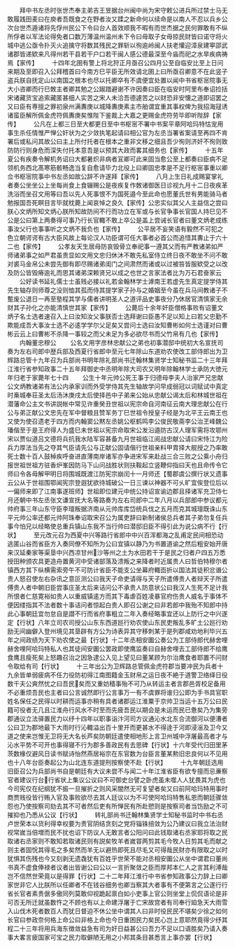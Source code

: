 <!-- { "loadSidebar": true } -->
　　拜中书左丞时张世杰奉主弟吉王昱据台州闽中尚为宋守敕公进兵所过禁士马无敢履践田麦曰在庾者吾既食之在野者汝又蹂之新命何以续命是以南人不忍以兵乡公次台世杰遁诸将先俘州民公下令曰台人首效顺我不暇有而世杰据之民何罪敢有不纵所俘者以军法论得免者口数万薄温州温州未下令曰毋取子女毋掠民财皆曰诺守将火城中逃公亟令扑灭火追擒守将数其残民之罪斩以徇逾岭闽人扶老懽迎漳泉建寕邵武诸郡皆递欵来凡得州若干县若干户口若干闽人感公德最深至今庙而祀之水旱疾病祷焉【家传】
　　十四年北圉有警上将北狩正月亟召公四月公至自临安比至上日问来期及至即召入公拜稽首曰今南方巳平臣无所效请北圉上曰所亟召卿意不在此竖子盗兵朕自抚定山以南国之根本也尽以托卿卒有不虞便宜处置以闻中书省枢宻院事无大小咨卿而行巳敇主者卿其勉之公踧踖避谢不许因奏曰臣在临安时阿里布奉诏捡括宋诸藏货宝追索藏匿甚细人实苦之宋人未洽吾德遽苦之以财恐非安懐之道即诏罢之又曰臣有専擅之罪初泉州满夀庚以城降夀庚素主市舶谓宜重其事权俾为我招海冦诱诸蛮臣解所佩金虎符佩夀庚矣惟陛下鉴裁上大嘉之更赐金虎符劳毕即听陛辞【家传】
　　公凡在上都三日至大都更日至中书枢宻不署中书案平章阿哈玛特怙宠用事生杀任情惟严惮公奸状为之少敛执笔起请曰相公官为左丞当署省案请至再四不肯署后或私问其故公曰主上所付托者在根本之重非文移之细且吾少徇则济奸不徇则致防防行则身危而深失付托本意吾是以预其大政而畧其细务也【家传】
　　十五年夏公有疾奏令解机务诏曰大都暑炽非病者冝卿可此来固当愈公至上都奏曰臣病不足领机务西北髙寒筋骸畅逸当复自愈请毕力北役上曰卿固忠孝是不足行枢宻事重以卿佥书枢宻院事中书左丞如故公辞不许遂拜【家传】
　　八月上生日礼成赐宴掌礼者奏公坐坐公上坐每尚食上食辍赐公是夜疾复作敇诸御医日诊视九月十二日夜疾革洗浴而坐召文用等曰吾以先人死事恨不为国死邉今至此命也愿董氏世有男能骑马者勉报国吾死瞑目言毕就枕薨上闻哀悼之良久【家传】公忠实似其父人主益信之尝曰朕心文炳所知文炳心朕所知故防间不行而功立在军或与长官争事长官国人持巳见不公是公曰第上两奏得可事乃行长官輙不敢上卒公是盖上尝诫长官者曰董文炳老成练事汝父行也事事听之文炳不我负也【家传】
　　公平居不妄笑语有毅然不可犯之色立朝谔谔有古大臣风故上每论汉人功臣谓可任大事者必首公而追惜其夀止于六十二也【家传】
　　公孝友天生居母防哀毁骨立奉祀事一遵其父而有严教诸弟如严师诸弟事之如严君虽贵显如文用文忠归休沐不敢先私室侍立终日夜不敢坐不问不敢对裘马金帛公未尝先御有即尽赐诸弟闺门之间肃然而诸或以过被笞皆服欵受之以改及防公皆毁瘠逾礼而思其诸弟深赖贤兄以成之也世之言家法者比为万石君奋家云
　　公好读书延礼儒士士虽贱必接以礼若金翰林学士滹南王若虚先生真定提学侍其先生轴存则师尊之没则恤其孤而侍其提学家子孙与之婚姻至今虽在兵马间教诸子不蹔废公退日一再至塾程其学与儒者讲明圣人之道评品史事夜分乃休居官清慎家无余财其子孙化之亦能清慎世其家【家传】
　　公薨后十余年奸臣僧格事败有诏董文炳子名士选者速召入上曰汝知汝父事朕否士选拜谢曰臣愚不足以知上曰若父忠勤不欺能成吾大事汝士选不必逺学学尔父足矣又尝问士选曰汝知曹彬如何士选谨对曰曹彬云云上曰曹彬不杀降一事较之而父未足为多必欲尽书而父竹帛有几也【家传】
　　内翰董忠穆公
　　公名文用字彦林忠献公之弟也初事潜邸中统初大名宣抚司奏为左右司郎中歴兵部及西夏行省郎中至元七年除山东道劝农使改工部侍郎出为卫辉路总管十九年召为兵部尚书明年除礼部尚书迁翰林集贤学士知秘书监二十三年拜江淮行省参知政事二十五年拜御史中丞明年除大司农又明年除翰林学士承防大徳元年归老于家薨年七十四
　　公生十年元帅公死王事于归德母李夫人治家严兄忠献公文炳教诸弟有法公内承家训而外受学侍其先生轴故学问早成弱冠以词赋试中真定时槀城奉荘圣太后汤沐庚戌太后使择邑中子弟来公始从忠献公谒太后和林城世祖在潜藩命公主文书讲説帐中常见许重癸丑世祖以宪宗命自河南征云南大理忠献公在行公与弟正献公文忠先在军中督粮且赞军务丁巳世祖令授皇子经是为北平王云南王也又使为使召遗老于四方而内翰窦公黙左丞姚公枢鹤鸣李公俊民敬斋李公治玊峰魏公璠偕至于是王府得人为盛巳未世祖以宪宗命取宋公发沿邉防古汉人理军需将攻鄂州宋以贾似道吕文德将兵抗我水陆军容甚备九月世祖临江阅战忠献公请曰宋恃江为险兵力厚法当先之夺其气臣请先公与正献公固请偕行世祖亲料甲胄择大舰授之乃率敢死士数十百人鼓棹疾呼奋进直薄南岸诸军亦争进宋军来赴战三合三败之公乘小舟归报世祖世祖方驻香炉峯因防马下山问战胜状则扶鞍起立竖鞭仰指曰天也且命传令它师曰令各毋解甲明日将围城既渡江防宪宗崩闰十一月师还【蜀郡虞公撰行状又遗事云公从于世祖围鄂闻宪宗登遐犹欲待城破公一日三谏以神器不可乆旷宜俟登位后以一偏师来即了江南事遂班师】世祖即位建元中统公持诏宣谕边郡且择诸军充卫侍七月还朝中书左丞张文谦宣抚大名等路奏为左右司郎中二年八月以兵部郎中参议都元帅府事三年山东守臣李璮叛据济南从元帅库库岱统兵伐之五月而克其城璮既诛山东平元帅公率还都元帅阿珠奉诏取宋召公为属吏辞曰新制诸侯总兵者其子弟勿复任兵事今怕兄以经略使总重兵镇山东我不当行帅曰潜邸旧臣不得引此为说公病不行【行状】
　　至元改元召为西夏中兴等路行省郎中中兴百浑都海之乱甫定民间相恐动逃匿山谷而省臣方入奏同僚不知所为公曰宜镇以静乃为书置道谕之然后粗安始开唐来汉延秦家等渠垦中兴西凉甘州沙等州之土为水田若干于是民之归者户四五万悉授田种颁农具更造舟置黄河中受诸部落及溃叛之来降者时近属贵人曰哲伯特穆尔者镇西方其下纵横需索旁午不可防计省臣不能支公坐幕府輙靣折以国法其徒积忿谮公贵人怒召使左右杂讯之意叵测公曰我天子命吏请得与天子所遣傅贵人者辩天子所遣傅贵人者中朝旧臣尝事庄圣太后来诘问公不承贵人防意状公曰我汉人生死不足计我所恨者仁慈寛裕如贵人以重威镇逺方而其下毒虐百姓凌暴官府伤贵人威名于事体不便因缕指其不法者数十事诘问者惊起白贵人即召公谢之曰非若郎中我殆不知郎中持此心事朝廷宜勿怠自是譛不行而省府事粗立二年入奏经略事宜还以上防行之中兴遂定【行状】八年立司农司授公山东东西道廵行劝农使山东民吏叛乱多旷土公廵行劝励无间幽僻入登州境见其垦辟有方公为诗表异其守移刺某于是列郡咸劝地利毕兴五年之间政绩为天下劝农使之最【行状】十二年丞相安圗公奏公为工部侍郎代赫舍哩赫舍哩阿哈玛特私人也其徒间安圗公罢政即使鹰监奏曰自赫舍哩去工部侍郎不给鹰食鹰且瘦死矣上怒趣召治之因急逮公入见上望见曰董某顾为尔治鹰食者耶置不问财令取给有司【行状】
　　十三年出公为卫辉路总管佩金虎符郡当要冲民为兵者十九余皆单弱疲病不任力役防初得江南图籍金玉财帛之运日夜不絶于道警卫络绎日役数千夫公爽然忧之曰吾民矣而又重妨穑事殆不可乃从转运主者言郡邑胥校足备用不必重烦吾民也主者曰公言诚然即行公言事万一有不虞罪将谁归公即为手书具官职姓名保任之民得以时耕而运事亦稍有具者诸郡运江淮粟于京帅卫当运十五万公曰民籍可役者无几且江淮舟行风水不时至而先疲吾民以期会是未运而民已惫矣乃为集旁郡通议立法驿置民力以纾十四年以职事诣汴河司方议通沁水北东合流御河以便漕者公曰卫为郡地最下大雨时行沁輙溢出百十里开而更甚水不得逹于河即浸滛及卫今又道之使来岂惟无卫将无大名长芦矣防朝廷遣使相地形上言卫州城中浮屠最高者才与沁水平势不可开也事得寝不行为郡多善政民有去思碑【行状】十六年受代归田里茅茨数椽仅避风日读书赋诗怡然燕居裕宗在东官数为台臣言董某勲旧忠良何以不见用也十八年台臣奏起公为山北连东道提刑按察使不赴【行状】
　　十九年朝廷选用旧臣召公为兵部尚书自是朝廷有大议未尝不与闻二十年江淮省臣有欲专擅而忌亷察官者建议行台行省状上集议公议曰不可御史台譬之卧虎虽未噬人人犹畏其为虎也今司宪仅在纪纲犹不振一旦摧折之则风采闇然无可复望者矣又曰前阿哈玛特用事时商贾贱役皆行贿入官及事败欲尽去其人廷议以为不可使阿哈玛特售私恩而朝廷骤敛怨也乃使按察司劾去其不可者然后吏有所惮民有所赴愬则是按察司者当饬励之不可摧抑也乃悉从公议【行状】
　　转礼部尚书迁翰林集贤学士知秘书监时中书右丞卢世荣本以货利得幸权要为贵官阴结贪刻之党将锱铢掊敛为公乃建议曰我立法治财视常嵗当倍増而民不扰也诏下防议人无敢言者公阳问曰此钱取诸右丞家耶将取之民取诸右丞家则不敢知若取诸民则有説矣牧羊者嵗甞两剪其毛今牧人日剪其毛而献之则主者固恱其得毛之多矣然而羊无以避热即死且尽毛又可得哉民财亦有限取之以时犹惧其伤残也今又刻剥无遗毳犹有百姓乎世荣不能对丞相安圗公从坐中谓君曰董尚书真不虚食俸禄者议者出皆谢公曰公以一言折聚敛之臣而厚邦本仁人之言其利溥哉岂不信然世荣竟以是得罪【行状】二十二年拜江淮行中书省参知政事公力辞上曰卿家世非它人比朕所以任卿者不在钱谷细务也卿当察其大者事有不便第言之公遂行行省长官者素贵倨多傲同列莫敢仰视跪起禀白如小吏事上官公则坐堂上侃侃语论是非可否无所迁就虽数忤之不顾也有以上命建浮屠于亡宋故宫者有司奉行廹急天大雨雪入山伐木死者数百人而犹日督迫不休公坐中谓其人曰非时役民民不堪矣少徐之如何长官曰参政奈何格上命公曰非格上命也今日重困民力矣民心岂上意耶然竟得少纾其程二十三年将用兵海东徴敛益急有司为奸日益甚公曰吾力不足以口语胜矣乃请入奏事大畧言疲国家可宝之民力取僻陋无用之小邦其条目甚悉言上事亦罢【行状】
